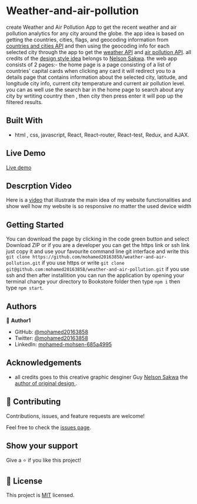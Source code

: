 # Weather-and-air-pollution
create Weather and Air Pollution App to get the recent weather and air pollution analytics for any city around the globe.
the app idea is based on getting the countries, cities, flags, and geocoding information from [countries and cities API](https://documenter.getpostman.com/view/1134062/T1LJjU52#intro) and then using the geocoding info for each selected city through the app to get the [weather API](https://openweathermap.org/current) and [air pollution API](https://openweathermap.org/api/air-pollution). all credits of the  [design style idea](https://www.behance.net/gallery/31579789/Ballhead-App-(Free-PSDs)) belongs to  [Nelson Sakwa](https://www.behance.net/sakwadesignstudio). the web app consists of 2 pages:- the home page is a page consisting of a list of countries' capital cards when clicking any card it will redirect you to a details page that contains information about the selected city, latitude, and longitude city info, current city temperature and current air pollution level. you can as well use the search bar in the home page to search about any city by wrtiting country then , then city then press enter it will pop up the filtered results.

## Built With

- html , css, javascript, React, React-router, React-test, Redux, and AJAX.

## Live Demo 

[Live demo](https://project-weather-and-air-pollution.netlify.app/)

## Descrption Video 
Here is a [video](https://www.loom.com/share/12577e95601f4df2b06f486d86eaa9c4) that illustrate the main idea of my website functionalities and show well how my website is so responsive no matter the used device width

## Getting Started
You can download the page by clicking in the code green button and select Download ZIP or if you are a developer 
you can get the https link or ssh link just copy it and use your favourite command line git interface and write this `git clone https://github.com/mohamed20163858/weather-and-air-pollution.git` if you use https or write 
`git clone git@github.com:mohamed20163858/weather-and-air-pollution.git` if you use ssh and then after installition you can run the application by opening your terminal change your directory to Bookstore folder then type `npm i` then type `npm start`.


## Authors

👤 **Author1**

- GitHub: [@mohamed20163858](https://github.com/mohamed20163858)
- Twitter: [@mohamed20163858](https://twitter.com/mohamed20163858)
- LinkedIn: [mohamed-mohsen-685a4995](https://www.linkedin.com/in/mohamed-mohsen-685a4995/)


## Acknowledgements

- all credits goes to this creative graphic desginer Guy   [Nelson Sakwa](https://www.behance.net/sakwadesignstudio) the [ author of original design ](https://www.behance.net/gallery/31579789/Ballhead-App-(Free-PSDs)).

## 🤝 Contributing

Contributions, issues, and feature requests are welcome!

Feel free to check the [issues page](../../issues/).

## Show your support

Give a ⭐️ if you like this project!

## 📝 License

This project is [MIT](./MIT.md) licensed.
